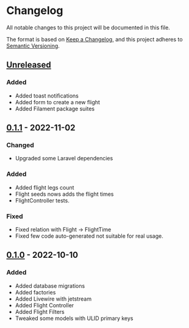 # Changelog
All notable changes to this project will be documented in this file.

The format is based on [Keep a Changelog](https://keepachangelog.com/en/1.0.0/),
and this project adheres to [Semantic Versioning](https://semver.org/spec/v2.0.0.html).

## [Unreleased]
### Added
- Added toast notifications
- Added form to create a new flight
- Added Filament package suites

## [0.1.1] - 2022-11-02
### Changed
- Upgraded some Laravel dependencies

### Added
- Added flight legs count
- Flight seeds nows adds the flight times
- FlightController tests.

### Fixed
- Fixed relation with Flight -> FlightTime
- Fixed few code auto-generated not suitable for real usage.

## [0.1.0] - 2022-10-10
### Added
- Added database migrations
- Added factories
- Added Livewire with jetstream
- Added Flight Controller
- Added Flight Filters
- Tweaked some models with ULID primary keys

[Unreleased]: https://github.com/RSickenberg/flywithme/compare/v0.1.1...HEAD
[0.1.1]: https://github.com/RSickenberg/flywithme/compare/v0.1.0...v0.1.1
[0.1.0]: https://github.com/RSickenberg/flywithme/releases/tag/v0.1.0
